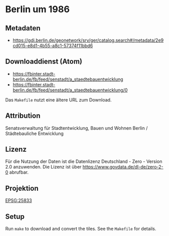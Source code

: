 Berlin um 1986
==============

## Metadaten

* https://gdi.berlin.de/geonetwork/srv/ger/catalog.search#/metadata/2e9cd015-e8d1-4b55-a8c1-57374f11bbd6

## Downloaddienst (Atom)

* https://fbinter.stadt-berlin.de/fb/feed/senstadt/a_staedtebauentwicklung
* https://fbinter.stadt-berlin.de/fb/feed/senstadt/a_staedtebauentwicklung/0

Das `Makefile` nutzt eine ältere URL zum Download.

## Attribution

Senatsverwaltung für Stadtentwicklung, Bauen und Wohnen Berlin / Städtebauliche Entwicklung

## Lizenz

Für die Nutzung der Daten ist die Datenlizenz Deutschland - Zero - Version 2.0 anzuwenden.
Die Lizenz ist über https://www.govdata.de/dl-de/zero-2-0 abrufbar.

## Projektion

[EPSG:25833](http://spatialreference.org/ref/epsg/25833/)

## Setup

Run `make` to download and convert the tiles. See the `Makefile` for details.
